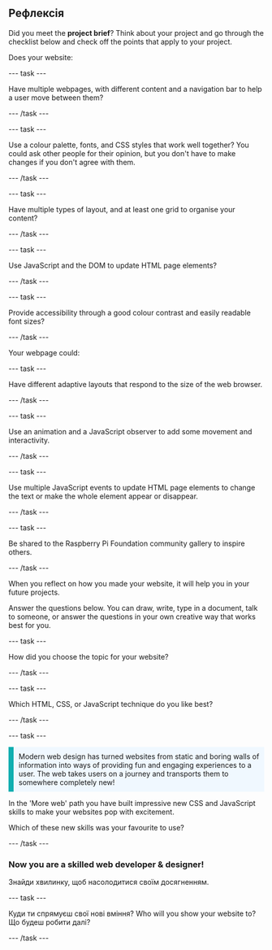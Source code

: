 ## Рефлексія

Did you meet the **project brief**? Think about your project and go through the checklist below and check off the points that apply to your project.

Does your website:

\--- task ---

Have multiple webpages, with different content and a navigation bar to help a user move between them?

\--- /task ---

\--- task ---

Use a colour palette, fonts, and CSS styles that work well together? You could ask other people for their opinion, but you don't have to make changes if you don't agree with them.

\--- /task ---

\--- task ---

Have multiple types of layout, and at least one grid to organise your content?

\--- /task ---

\--- task ---

Use JavaScript and the DOM to update HTML page elements?

\--- /task ---

\--- task ---

Provide accessibility through a good colour contrast and easily readable font sizes?

\--- /task ---

Your webpage could:

\--- task ---

Have different adaptive layouts that respond to the size of the web browser.

\--- /task ---

\--- task ---

Use an animation and a JavaScript observer to add some movement and interactivity.

\--- /task ---

\--- task ---

Use multiple JavaScript events to update HTML page elements to change the text or make the whole element appear or disappear.

\--- /task ---

\--- task ---

Be shared to the Raspberry Pi Foundation community gallery to inspire others.

\--- /task ---

When you reflect on how you made your website, it will help you in your future projects.

Answer the questions below. You can draw, write, type in a document, talk to someone, or answer the questions in your own creative way that works best for you.

\--- task ---

How did you choose the topic for your website?

\--- /task ---

\--- task ---

Which HTML, CSS, or JavaScript technique do you like best?

\--- /task ---

\--- task ---

<p style="border-left: solid; border-width:10px; border-color: #0faeb0; background-color: aliceblue; padding: 10px;">
Modern web design has turned websites from static and boring walls of information into ways of providing fun and engaging experiences to a user. The web takes users on a journey and transports them to somewhere completely new!
</p>

In the 'More web' path you have built impressive new CSS and JavaScript skills to make your websites pop with excitement.

Which of these new skills was your favourite to use?

\--- /task ---

### Now you are a skilled web developer & designer!

Знайди хвилинку, щоб насолодитися своїм досягненням.

\--- task ---

Куди ти спрямуєш свої нові вміння? Who will you show your website to? Що будеш робити далі?

\--- /task ---
